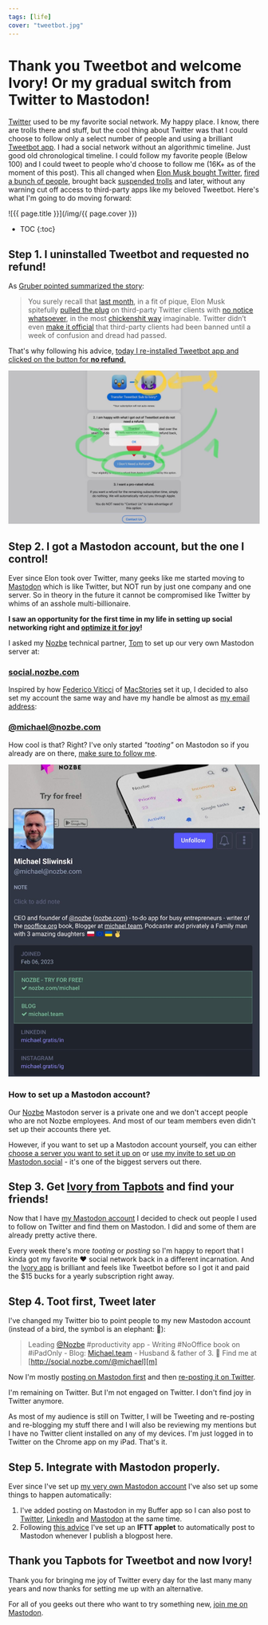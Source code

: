 ```yaml
---
tags: [life]
cover: "tweetbot.jpg"
---
```


# Thank you Tweetbot and welcome Ivory! Or my gradual switch from Twitter to Mastodon!

[Twitter][t] used to be my favorite social network. My happy place. I know, there are trolls there and stuff, but the cool thing about Twitter was that I could choose to follow only a select number of people and using a brilliant [Tweetbot app](https://tapbots.com/tweetbot/). I had a social network without an algorithmic timeline. Just good old chronological timeline. I could follow my favorite people (Below 100) and I could tweet to people who'd choose to follow me (16K+ as of the moment of this post). This all changed when [Elon Musk bought Twitter](/escorting), [fired a bunch of people](/elon), brought back [suspended trolls](https://mobile.twitter.com/realDonaldTrump) and later, without any warning cut off access to third-party apps like my beloved Tweetbot. Here's what I'm going to do moving forward:

<!--More-->

![{{ page.title }}](/img/{{ page.cover }})

* TOC
{:toc}

## Step 1. I uninstalled Tweetbot and requested no refund!

As [Gruber pointed summarized the story](https://daringfireball.net/2023/03/tweetbot_and_twitterrific_face_the_cliff):

> You surely recall that [last month](https://daringfireball.net/linked/2023/01/), in a fit of pique, Elon Musk spitefully [pulled the plug](https://daringfireball.net/linked/2023/01/13/end-nigh-for-third-party-twitter-clients) on third-party Twitter clients with [no notice whatsoever](https://furbo.org/2023/01/15/the-shit-show/), in the most [chickenshit way](https://daringfireball.net/linked/2023/01/17/twitter-weak-sauce) imaginable. Twitter didn’t even [make it official](https://www.engadget.com/twitter-new-developer-terms-ban-third-party-clients-211247096.html) that third-party clients had been banned until a week of confusion and dread had passed.

That's why following his advice, [today I re-installed Tweetbot app and clicked on the button for **no refund**.](https://social.nozbe.com/@michael/109952880052543980)

![{{ page.title }} 2](/img/tweetbot-2.jpg)

## Step 2. I got a Mastodon account, but the one I control!

Ever since Elon took over Twitter, many geeks like me started moving to [Mastodon](https://joinmastodon.org) which is like Twitter, but NOT run by just one company and one server. So in theory in the future it cannot be compromised like Twitter by whims of an asshole multi-billionaire.

**I saw an opportunity for the first time in my life in setting up  social networking right and [optimize it for joy](https://michael.team/mini13ultra/#the-joy-of-using-the-smallest-iphone)!**

I asked my [Nozbe][n] technical partner, [Tom](https://social.nozbe.com/@tom/) to set up our very own Mastodon server at:

### [social.nozbe.com](https://social.nozbe.com/public/local)

Inspired by how [Federico Viticci](https://mastodon.macstories.net/@viticci) of [MacStories](https://www.macstories.net/) set it up, I decided to also set my account the same way and have my handle be almost as [my email address](/contact):

### [@michael@nozbe.com][m]

How cool is that? Right? I've only started *"tooting"* on Mastodon so if you already are on there, [make sure to follow me][m].

![{{ page.title }} 3](/img/tweetbot-3.jpg)

### How to set up a Mastodon account?

Our [Nozbe][n] Mastodon server is a private one and we don't accept people who are not Nozbe employees. And most of our team members even didn't set up their accounts there yet.

However, if you want to set up a Mastodon account yourself, you can either [choose a server you want to set it up on](https://joinmastodon.org/servers) or [use my invite to set up on Mastodon.social][f] - it's one of the biggest servers out there. 

## Step 3. Get [Ivory from Tapbots][i] and find your friends!

Now that I have [my Mastodon account][m] I decided to check out people I used to follow on Twitter and find them on Mastodon. I did and some of them are already pretty active there.

Every week there's more *tooting* or *posting* so I'm happy to report that I kinda got my favorite ❤️ social network back in a different incarnation. And the [Ivory app][i] is brilliant and feels like Tweetbot before so I got it and paid the $15 bucks for a yearly subscription right away.

## Step 4. Toot first, Tweet later

I've changed my Twitter bio to point people to my new Mastodon account (instead of a bird, the symbol is an elephant: 🐘):

> Leading [@Nozbe](https://twitter.com/Nozbe) #productivity app - Writing #NoOffice book on #iPadOnly - Blog: [Michael.team](https://michael.team) - Husband & father of 3. 🐘 Find me at [http://social.nozbe.com/@michael][m]

Now I'm mostly [posting on Mastodon first](https://social.nozbe.com/@michael/109952880052543980) and then [re-posting it on Twitter](https://twitter.com/MSliwinski/status/1631216912251191296).

I'm remaining on Twitter. But I'm not engaged on Twitter. I don't find joy in Twitter anymore.

As most of my audience is still on Twitter, I will be Tweeting and re-posting and re-blogging my stuff there and I will also be reviewing my mentions but I have no Twitter client installed on any of my devices. I'm just logged in to Twitter on the Chrome app on my iPad. That's it.

## Step 5. Integrate with Mastodon properly.

Ever since I've set up [my very own Mastodon account][m] I've also set up some things to happen automatically:

1. I've added posting on Mastodon in my Buffer app so I can also post to [Twitter][t], [LinkedIn](https://michael.gratis/in) and [Mastodon][m] at the same time.
2. Following [this advice](https://www.jessesquires.com/blog/2022/12/15/rss-to-mastodon/) I've set up an **IFTT applet** to automatically post to Mastodon whenever I publish a blogpost here.

## Thank you Tapbots for Tweetbot and now Ivory!

Thank you for bringing me joy of Twitter every day for the last many many years and now thanks for setting me up with an alternative.

For all of you geeks out there who want to try something new, [join me on Mastodon][m].

[f]: https://mastodon.social/invite/HRjPoL9Y
[i]: https://tapbots.com/ivory/
[m]: https://social.nozbe.com/@michael
[t]: https://twitter.com/MSliwinski

[n]: https://michael.gratis/nozbe
[np]: https://michael.gratis/nozbepersonal